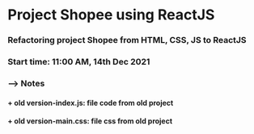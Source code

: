 # Project Shopee using ReactJS

### Refactoring project Shopee from HTML, CSS, JS to ReactJS

### Start time: 11:00 AM, 14th Dec 2021

### --> Notes

#### + old version-index.js: file code from old project

#### + old version-main.css: file css from old project
